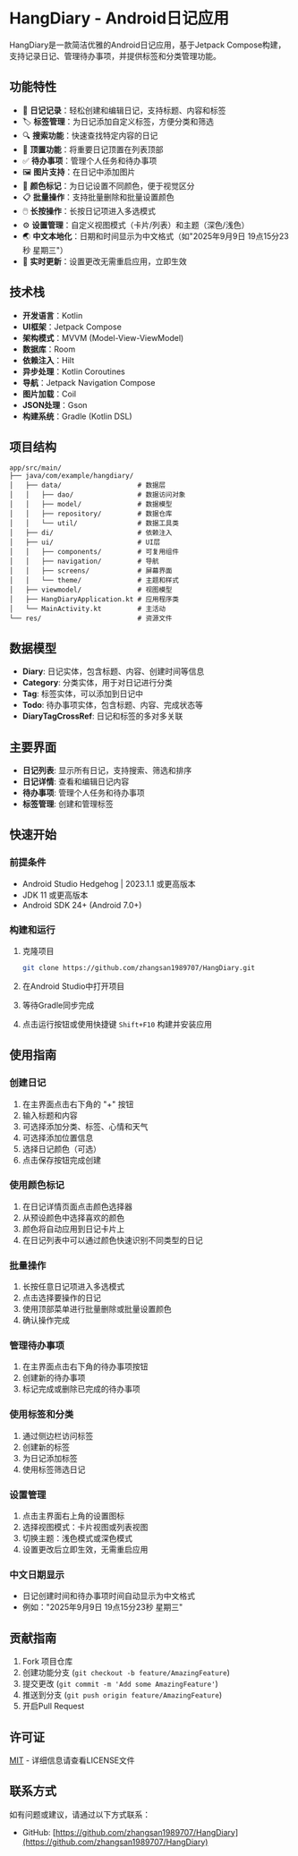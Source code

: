 # HangDiary - Android日记应用

HangDiary是一款简洁优雅的Android日记应用，基于Jetpack Compose构建，支持记录日记、管理待办事项，并提供标签和分类管理功能。

## 功能特性

- 📝 **日记记录**：轻松创建和编辑日记，支持标题、内容和标签
- 🏷️ **标签管理**：为日记添加自定义标签，方便分类和筛选
- 🔍 **搜索功能**：快速查找特定内容的日记
- 📌 **顶置功能**：将重要日记顶置在列表顶部
- ✅ **待办事项**：管理个人任务和待办事项
- 🖼️ **图片支持**：在日记中添加图片
- 🎨 **颜色标记**：为日记设置不同颜色，便于视觉区分
- 📋 **批量操作**：支持批量删除和批量设置颜色
- 🖱️ **长按操作**：长按日记项进入多选模式
- ⚙️ **设置管理**：自定义视图模式（卡片/列表）和主题（深色/浅色）
- 🌏 **中文本地化**：日期和时间显示为中文格式（如"2025年9月9日 19点15分23秒 星期三"）
- 🔄 **实时更新**：设置更改无需重启应用，立即生效


## 技术栈

- **开发语言**：Kotlin
- **UI框架**：Jetpack Compose
- **架构模式**：MVVM (Model-View-ViewModel)
- **数据库**：Room
- **依赖注入**：Hilt
- **异步处理**：Kotlin Coroutines
- **导航**：Jetpack Navigation Compose
- **图片加载**：Coil
- **JSON处理**：Gson
- **构建系统**：Gradle (Kotlin DSL)

## 项目结构

```
app/src/main/
├── java/com/example/hangdiary/
│   ├── data/                   # 数据层
│   │   ├── dao/                # 数据访问对象
│   │   ├── model/              # 数据模型
│   │   ├── repository/         # 数据仓库
│   │   └── util/               # 数据工具类
│   ├── di/                     # 依赖注入
│   ├── ui/                     # UI层
│   │   ├── components/         # 可复用组件
│   │   ├── navigation/         # 导航
│   │   ├── screens/            # 屏幕界面
│   │   └── theme/              # 主题和样式
│   ├── viewmodel/              # 视图模型
│   ├── HangDiaryApplication.kt # 应用程序类
│   └── MainActivity.kt         # 主活动
└── res/                        # 资源文件
```

## 数据模型

- **Diary**: 日记实体，包含标题、内容、创建时间等信息
- **Category**: 分类实体，用于对日记进行分类
- **Tag**: 标签实体，可以添加到日记中
- **Todo**: 待办事项实体，包含标题、内容、完成状态等
- **DiaryTagCrossRef**: 日记和标签的多对多关联

## 主要界面

- **日记列表**: 显示所有日记，支持搜索、筛选和排序
- **日记详情**: 查看和编辑日记内容
- **待办事项**: 管理个人任务和待办事项
- **标签管理**: 创建和管理标签

## 快速开始

### 前提条件

- Android Studio Hedgehog | 2023.1.1 或更高版本
- JDK 11 或更高版本
- Android SDK 24+ (Android 7.0+)

### 构建和运行

1. 克隆项目
   ```bash
   git clone https://github.com/zhangsan1989707/HangDiary.git
   ```

2. 在Android Studio中打开项目

3. 等待Gradle同步完成

4. 点击运行按钮或使用快捷键 `Shift+F10` 构建并安装应用

## 使用指南

### 创建日记
1. 在主界面点击右下角的 "+" 按钮
2. 输入标题和内容
3. 可选择添加分类、标签、心情和天气
4. 可选择添加位置信息
5. 选择日记颜色（可选）
6. 点击保存按钮完成创建

### 使用颜色标记
1. 在日记详情页面点击颜色选择器
2. 从预设颜色中选择喜欢的颜色
3. 颜色将自动应用到日记卡片上
4. 在日记列表中可以通过颜色快速识别不同类型的日记

### 批量操作
1. 长按任意日记项进入多选模式
2. 点击选择要操作的日记
3. 使用顶部菜单进行批量删除或批量设置颜色
4. 确认操作完成

### 管理待办事项
1. 在主界面点击右下角的待办事项按钮
2. 创建新的待办事项
3. 标记完成或删除已完成的待办事项

### 使用标签和分类
1. 通过侧边栏访问标签
2. 创建新的标签
3. 为日记添加标签
4. 使用标签筛选日记

### 设置管理
1. 点击主界面右上角的设置图标
2. 选择视图模式：卡片视图或列表视图
3. 切换主题：浅色模式或深色模式
4. 设置更改后立即生效，无需重启应用

### 中文日期显示
- 日记创建时间和待办事项时间自动显示为中文格式
- 例如："2025年9月9日 19点15分23秒 星期三"



## 贡献指南

1. Fork 项目仓库
2. 创建功能分支 (`git checkout -b feature/AmazingFeature`)
3. 提交更改 (`git commit -m 'Add some AmazingFeature'`)
4. 推送到分支 (`git push origin feature/AmazingFeature`)
5. 开启Pull Request

## 许可证

[MIT](LICENSE) - 详细信息请查看LICENSE文件

## 联系方式

如有问题或建议，请通过以下方式联系：

- GitHub: [https://github.com/zhangsan1989707/HangDiary](https://github.com/zhangsan1989707/HangDiary)